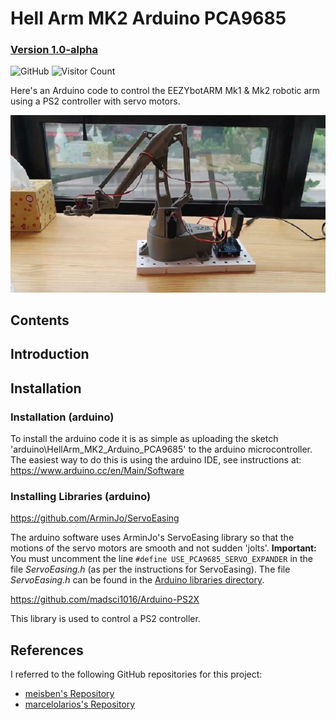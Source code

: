 # Hell Arm MK2 Arduino PCA9685

### [Version 1.0-alpha](https://github.com/WeAreHellMaker/HellArm_MK2_Arduino_PCA9685) 
![GitHub](https://img.shields.io/github/license/WeAreHellMaker/HellArm_MK2_Arduino_PCA9685?style=flat-square)
![Visitor Count](https://visitor-badge.laobi.icu/badge?page_id=WeAreHellMaker.HellArm_MK2_Arduino_PCA9685)

Here's an Arduino code to control the EEZYbotARM Mk1 & Mk2 robotic arm using a PS2 controller with servo motors.

[![Watch the video](images/HellArm.jpg)](https://youtu.be/ASXCSkmj90s)

## Contents

## Introduction

## Installation 

### Installation (arduino)

To install the arduino code it is as simple as uploading the sketch 'arduino\HellArm_MK2_Arduino_PCA9685' to the arduino microcontroller.
The easiest way to do this is using the arduino IDE, see instructions at: https://www.arduino.cc/en/Main/Software 

### Installing Libraries (arduino)

https://github.com/ArminJo/ServoEasing

The arduino software uses ArminJo's ServoEasing library so that the motions of the servo motors are smooth and not sudden 'jolts'. **Important:** You must uncomment the line `#define USE_PCA9685_SERVO_EXPANDER` in the file *ServoEasing.h* (as per the instructions for ServoEasing). The file *ServoEasing.h* can be found in the [Arduino libraries directory](https://www.arduino.cc/en/guide/libraries). 

https://github.com/madsci1016/Arduino-PS2X

This library is used to control a PS2 controller.

## References

I referred to the following GitHub repositories for this project:

- [meisben's Repository](https://github.com/meisben/easyEEZYbotARM) 
- [marcelolarios's Repository](https://github.com/marcelolarios/R2D2-Sound-Generator)


  
  
